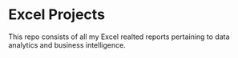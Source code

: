# Excel Projects

This repo consists of all my Excel realted reports pertaining to data analytics and business intelligence.
